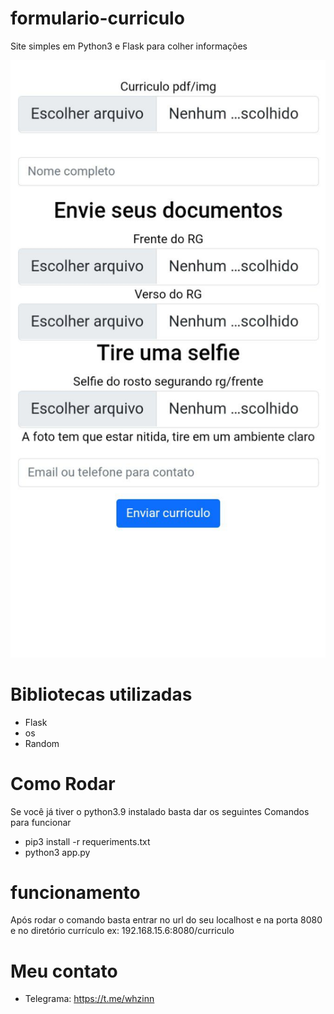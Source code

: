 # formulario-curriculo
Site simples em Python3 e Flask para colher informações 

![alt texto](IMG_20230204_060651_395.jpg)
# Bibliotecas utilizadas
* Flask
* os
* Random
# Como Rodar
Se você já tiver o python3.9 instalado basta dar os seguintes
Comandos para funcionar
+ pip3 install -r requeriments.txt
+ python3 app.py
# funcionamento
Após rodar o comando basta entrar no url do seu localhost
e na porta 8080 e no diretório currículo ex: 
192.168.15.6:8080/curriculo

# Meu contato
* Telegrama: https://t.me/whzinn

